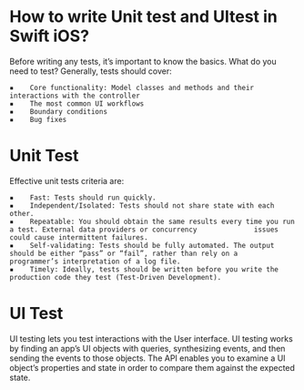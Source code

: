 
#  How to write Unit test and UItest in Swift iOS?

Before writing any tests, it’s important to know the basics. What do you need to test?
Generally, tests should cover:
   
    ▪    Core functionality: Model classes and methods and their interactions with the controller
    ▪    The most common UI workflows
    ▪    Boundary conditions
    ▪    Bug fixes

# Unit Test
Effective unit tests criteria are:
    
    ▪    Fast: Tests should run quickly.
    ▪    Independent/Isolated: Tests should not share state with each other.
    ▪    Repeatable: You should obtain the same results every time you run a test. External data providers or concurrency              issues could cause intermittent failures.
    ▪    Self-validating: Tests should be fully automated. The output should be either “pass” or “fail”, rather than rely on a          programmer’s interpretation of a log file.
    ▪    Timely: Ideally, tests should be written before you write the production code they test (Test-Driven Development).
        
# UI Test
UI testing lets you test interactions with the User interface. UI testing works by finding an app’s UI objects with queries, synthesizing events, and then sending the events to those objects. The API enables you to examine a UI object’s properties and state in order to compare them against the expected state.
